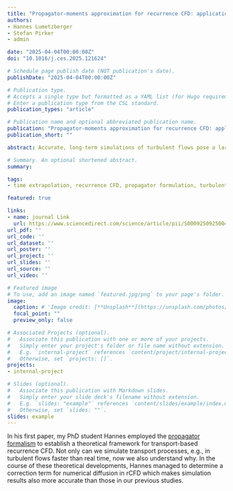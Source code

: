 ```yaml
---
title: "Propagator-moments approximation for recurrence CFD: application to species transport in turbulent flows"
authors:
- Hannes Lumetzberger
- Stefan Pirker
- admin

date: "2025-04-04T00:00:00Z"
doi: "10.1016/j.ces.2025.121624"

# Schedule page publish date (NOT publication's date).
publishDate: "2025-04-04T00:00:00Z"

# Publication type.
# Accepts a single type but formatted as a YAML list (for Hugo requirements).
# Enter a publication type from the CSL standard.
publication_types: "article"

# Publication name and optional abbreviated publication name.
publication: "Propagator-moments approximation for recurrence CFD: application to species transport in turbulent flows"
publication_short: ""

abstract: Accurate, long-term simulations of turbulent flows pose a large challenge for standard CFD algorithms. Recurrence CFD (rCFD) provides a simple, data-assisted approximation for recurrent dynamics. We present the theoretcal foundations of this approach in terms of propagator theory for passive transport processes and derive expressions for convective and diffusive contributions to large-step species transfer. We tested our new implementation on a double-sided, cuboid lid-driven cavity and compared various treatments of diffusion against detailed CFD calculations. Based on these insights, we applied the methodology to a down-scaled, industrial case of impurity transport in a steelmaking tundish at Reynolds number Re = 220 000. We obtained results in mostly very good agreement with detached-eddy simulations at 1/2700 of their runtime, which made rCFD faster than real time.

# Summary. An optional shortened abstract.
summary:

tags:
- time extrapolation, recurrence CFD, propagator formulation, turbulent species transport

featured: true

links:
- name: journal Link
  url: https://www.sciencedirect.com/science/article/pii/S0009250925004476
url_pdf: ''
url_code: ''
url_dataset: ''
url_poster: ''
url_project: ''
url_slides: ''
url_source: ''
url_video: ''

# Featured image
# To use, add an image named `featured.jpg/png` to your page's folder. 
image:
  caption: # 'Image credit: [**Unsplash**](https://unsplash.com/photos/s9CC2SKySJM)'
  focal_point: ""
  preview_only: false

# Associated Projects (optional).
#   Associate this publication with one or more of your projects.
#   Simply enter your project's folder or file name without extension.
#   E.g. `internal-project` references `content/project/internal-project/index.md`.
#   Otherwise, set `projects: []`.
projects:
- internal-project

# Slides (optional).
#   Associate this publication with Markdown slides.
#   Simply enter your slide deck's filename without extension.
#   E.g. `slides: "example"` references `content/slides/example/index.md`.
#   Otherwise, set `slides: ""`.
slides: example
---
```


In his first paper, my PhD student Hannes employed the <a href="https://journals.aps.org/prfluids/abstract/10.1103/PhysRevFluids.9.024401"> propagator formalism</a> to establish a theoretical framework for transport-based recurrence CFD. Not only can we simulate transport processes, e.g., in turbulent flows faster than real time, now we also understand why. In the course of these theoretical developments, Hannes managed to determine a correction term for numerical diffusion in rCFD which makes simulation results also more accurate than those in our previous studies.
